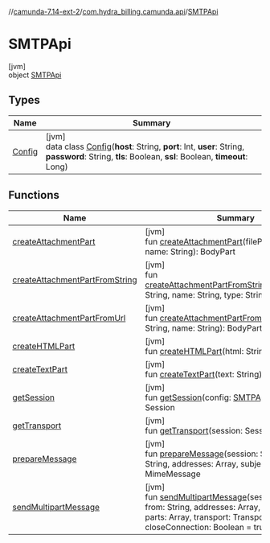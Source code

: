//[camunda-7.14-ext-2](../../../index.md)/[com.hydra_billing.camunda.api](../index.md)/[SMTPApi](index.md)

# SMTPApi

[jvm]\
object [SMTPApi](index.md)

## Types

| Name | Summary |
|---|---|
| [Config](-config/index.md) | [jvm]<br>data class [Config](-config/index.md)(**host**: String, **port**: Int, **user**: String, **password**: String, **tls**: Boolean, **ssl**: Boolean, **timeout**: Long) |

## Functions

| Name | Summary |
|---|---|
| [createAttachmentPart](create-attachment-part.md) | [jvm]<br>fun [createAttachmentPart](create-attachment-part.md)(filePath: String, name: String): BodyPart |
| [createAttachmentPartFromString](create-attachment-part-from-string.md) | [jvm]<br>fun [createAttachmentPartFromString](create-attachment-part-from-string.md)(base64String: String, name: String, type: String): BodyPart |
| [createAttachmentPartFromUrl](create-attachment-part-from-url.md) | [jvm]<br>fun [createAttachmentPartFromUrl](create-attachment-part-from-url.md)(fileUrl: String, name: String): BodyPart |
| [createHTMLPart](create-h-t-m-l-part.md) | [jvm]<br>fun [createHTMLPart](create-h-t-m-l-part.md)(html: String): BodyPart |
| [createTextPart](create-text-part.md) | [jvm]<br>fun [createTextPart](create-text-part.md)(text: String): BodyPart |
| [getSession](get-session.md) | [jvm]<br>fun [getSession](get-session.md)(config: [SMTPApi.Config](-config/index.md)): Session |
| [getTransport](get-transport.md) | [jvm]<br>fun [getTransport](get-transport.md)(session: Session): Transport |
| [prepareMessage](prepare-message.md) | [jvm]<br>fun [prepareMessage](prepare-message.md)(session: Session, from: String, addresses: Array<String>, subject: String): MimeMessage |
| [sendMultipartMessage](send-multipart-message.md) | [jvm]<br>fun [sendMultipartMessage](send-multipart-message.md)(session: Session, from: String, addresses: Array<String>, subject: String, parts: Array<BodyPart>, transport: Transport? = null, closeConnection: Boolean = true) |
